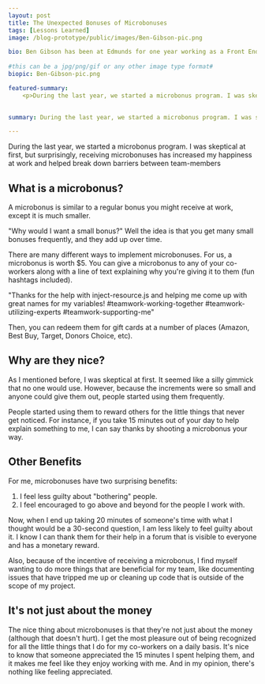 ```yaml
---
layout: post
title: The Unexpected Bonuses of Microbonuses
tags: [Lessons Learned]
image: /blog-prototype/public/images/Ben-Gibson-pic.png

bio: Ben Gibson has been at Edmunds for one year working as a Front End Engineer.  He is currently working on a User Generated Content project that aims to improve user experience submitting reviews for consumers, auto repair services, and dealerships.  In his spare time he enjoys recording music and traveling with his wife.
 
#this can be a jpg/png/gif or any other image type format#
biopic: Ben-Gibson-pic.png

featured-summary:
    <p>During the last year, we started a microbonus program. I was skeptical at first, but surprisingly, receiving microbonuses has increased my happiness at work and helped break down barriers between team-members.</p>
    

summary: During the last year, we started a microbonus program. I was skeptical at first, but surprisingly, receiving microbonuses has increased my happiness at work and helped break down barriers between team-members

---
```


During the last year, we started a microbonus program. I was skeptical at first, but surprisingly, receiving microbonuses has increased my happiness at work and helped break down barriers between team-members


<h2 class="question-heading">What is a microbonus?</h2>
A microbonus is similar to a regular bonus you might receive at work, except it is much smaller.

"Why would I want a small bonus?" Well the idea is that you get many small bonuses frequently, and they add up over time.

There are many different ways to implement microbonuses. For us, a microbonus is worth $5. You can give a microbonus to any of your co-workers along with a line of text explaining why you're giving it to them (fun hashtags included).

"Thanks for the help with inject-resource.js and helping me come up with great names for my variables! #teamwork-working-together #teamwork-utilizing-experts #teamwork-supporting-me"

Then, you can redeem them for gift cards at a number of places (Amazon, Best Buy, Target, Donors Choice, etc).


<h2 class="question-heading">Why are they nice?</h2>
As I mentioned before, I was skeptical at first. It seemed like a silly gimmick that no one would use. However, because the increments were so small and anyone could give them out, people started using them frequently.

People started using them to reward others for the little things that never get noticed. For instance, if you take 15 minutes out of your day to help explain something to me, I can say thanks by shooting a microbonus your way. 


<h2 class="question-heading">Other Benefits</h2>
For me, microbonuses have two surprising benefits:
<ol>
<li>I feel less guilty about "bothering" people.</li>
<li>I feel encouraged to go above and beyond for the people I work with.</li>
</ol>

Now, when I end up taking 20 minutes of someone's time with what I thought would be a 30-second question, I am less likely to feel guilty about it. I know I can thank them for their help in a forum that is visible to everyone and has a monetary reward.

Also, because of the incentive of receiving a microbonus, I find myself wanting to do more things that are beneficial for my team, like documenting issues that have tripped me up or cleaning up code that is outside of the scope of my project.


<h2 class="question-heading">It's not just about the money</h2>
The nice thing about microbonuses is that they're not just about the money (although that doesn't hurt). I get the most pleasure out of being recognized for all the little things that I do for my co-workers on a daily basis. It's nice to know that someone appreciated the 15 minutes I spent helping them, and it makes me feel like they enjoy working with me. And in my opinion, there's nothing like feeling appreciated.








